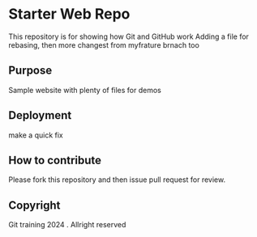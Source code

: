 # Starter Web Repo


This repository is for showing how Git and GitHub work
Adding a file for rebasing, then more changest from myfrature brnach too 

## Purpose

Sample website with plenty of files for demos

## Deployment 
make a quick fix 




## How to contribute

Please fork this repository and then issue pull request for review. 

## Copyright 
Git training 2024 . Allright reserved
